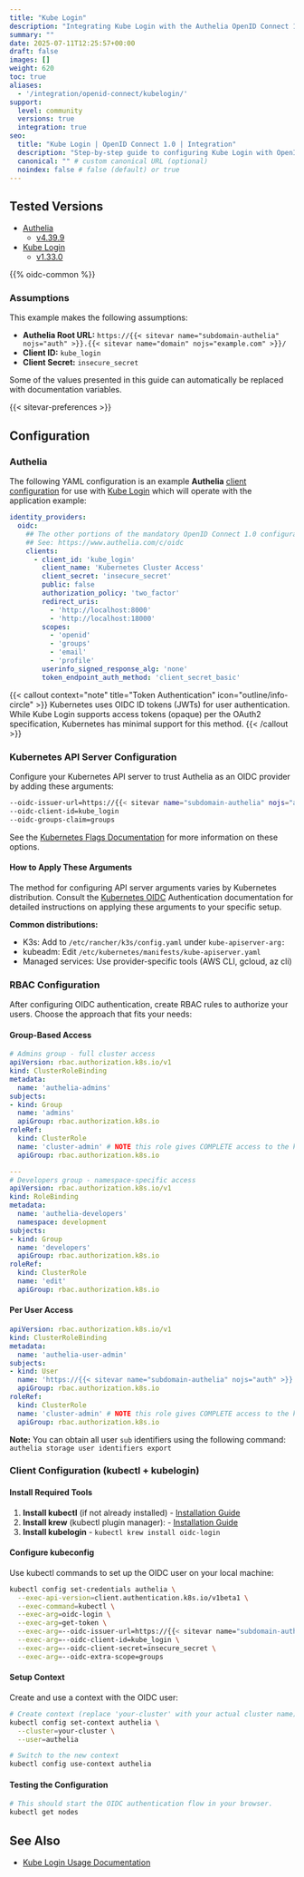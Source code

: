 ```yaml
---
title: "Kube Login"
description: "Integrating Kube Login with the Authelia OpenID Connect 1.0 Provider."
summary: ""
date: 2025-07-11T12:25:57+00:00
draft: false
images: []
weight: 620
toc: true
aliases:
  - '/integration/openid-connect/kubelogin/'
support:
  level: community
  versions: true
  integration: true
seo:
  title: "Kube Login | OpenID Connect 1.0 | Integration"
  description: "Step-by-step guide to configuring Kube Login with OpenID Connect 1.0 for secure SSO. Enhance your login flow using Authelia’s modern identity management."
  canonical: "" # custom canonical URL (optional)
  noindex: false # false (default) or true
---
```


## Tested Versions

- [Authelia]
  - [v4.39.9](https://github.com/authelia/authelia/releases/tag/v4.39.9)
- [Kube Login]
  - [v1.33.0](https://github.com/int128/kubelogin/releases/tag/v1.33.0)

{{% oidc-common %}}

### Assumptions

This example makes the following assumptions:

- __Authelia Root URL:__ `https://{{< sitevar name="subdomain-authelia" nojs="auth" >}}.{{< sitevar name="domain" nojs="example.com" >}}/`
- __Client ID:__ `kube_login`
- __Client Secret:__ `insecure_secret`

Some of the values presented in this guide can automatically be replaced with documentation variables.

{{< sitevar-preferences >}}

## Configuration

### Authelia

The following YAML configuration is an example __Authelia__ [client configuration] for use with [Kube Login] which will
operate with the application example:

```yaml {title="configuration.yml"}
identity_providers:
  oidc:
    ## The other portions of the mandatory OpenID Connect 1.0 configuration go here.
    ## See: https://www.authelia.com/c/oidc
    clients:
      - client_id: 'kube_login'
        client_name: 'Kubernetes Cluster Access'
        client_secret: 'insecure_secret'
        public: false
        authorization_policy: 'two_factor'
        redirect_uris:
          - 'http://localhost:8000'
          - 'http://localhost:18000'
        scopes:
          - 'openid'
          - 'groups'
          - 'email'
          - 'profile'
        userinfo_signed_response_alg: 'none'
        token_endpoint_auth_method: 'client_secret_basic'
```

{{< callout context="note" title="Token Authentication" icon="outline/info-circle" >}}
Kubernetes uses OIDC ID tokens (JWTs) for user authentication. While Kube Login supports access tokens (opaque) per the OAuth2 specification, Kubernetes has minimal support for this method.
{{< /callout >}}

### Kubernetes API Server Configuration

Configure your Kubernetes API server to trust Authelia as an OIDC provider by adding these arguments:

```bash
--oidc-issuer-url=https://{{< sitevar name="subdomain-authelia" nojs="auth" >}}.{{< sitevar name="domain" nojs="example.com" >}}
--oidc-client-id=kube_login
--oidc-groups-claim=groups
```

See the [Kubernetes Flags Documentation](https://kubernetes.io/docs/reference/access-authn-authz/authentication/#using-flags) for more information on these options.

#### How to Apply These Arguments
The method for configuring API server arguments varies by Kubernetes distribution. Consult the [Kubernetes OIDC] Authentication documentation for detailed instructions on applying these arguments to your specific setup.

**Common distributions:**
- K3s: Add to `/etc/rancher/k3s/config.yaml` under `kube-apiserver-arg:`
- kubeadm: Edit `/etc/kubernetes/manifests/kube-apiserver.yaml`
- Managed services: Use provider-specific tools (AWS CLI, gcloud, az cli)

### RBAC Configuration

After configuring OIDC authentication, create RBAC rules to authorize your users. Choose the approach that fits your needs:

#### Group-Based Access

```yaml {title="group-rbac.yaml"}
# Admins group - full cluster access
apiVersion: rbac.authorization.k8s.io/v1
kind: ClusterRoleBinding
metadata:
  name: 'authelia-admins'
subjects:
- kind: Group
  name: 'admins'
  apiGroup: rbac.authorization.k8s.io
roleRef:
  kind: ClusterRole
  name: 'cluster-admin' # NOTE this role gives COMPLETE access to the kubernetes api
  apiGroup: rbac.authorization.k8s.io

---
# Developers group - namespace-specific access
apiVersion: rbac.authorization.k8s.io/v1
kind: RoleBinding
metadata:
  name: 'authelia-developers'
  namespace: development
subjects:
- kind: Group
  name: 'developers'
  apiGroup: rbac.authorization.k8s.io
roleRef:
  kind: ClusterRole
  name: 'edit'
  apiGroup: rbac.authorization.k8s.io
```

#### Per User Access

```yaml
apiVersion: rbac.authorization.k8s.io/v1
kind: ClusterRoleBinding
metadata:
  name: 'authelia-user-admin'
subjects:
- kind: User
  name: 'https://{{< sitevar name="subdomain-authelia" nojs="auth" >}}.{{< sitevar name="domain" nojs="example.com" >}}#your-user-sub-claim'
  apiGroup: rbac.authorization.k8s.io
roleRef:
  kind: ClusterRole
  name: 'cluster-admin' # NOTE this role gives COMPLETE access to the kubernetes api
  apiGroup: rbac.authorization.k8s.io
```

**Note:** You can obtain all user `sub` identifiers using the following command: `authelia storage user identifiers export`

### Client Configuration (kubectl + kubelogin)

#### Install Required Tools

1. **Install kubectl** (if not already installed) - [Installation Guide](https://kubernetes.io/docs/tasks/tools/install-kubectl/)
2. **Install krew** (kubectl plugin manager): - [Installation Guide](https://krew.sigs.k8s.io/docs/user-guide/setup/install/)
3. **Install kubelogin** - `kubectl krew install oidc-login`

#### Configure kubeconfig

Use kubectl commands to set up the OIDC user on your local machine:

```bash
kubectl config set-credentials authelia \
  --exec-api-version=client.authentication.k8s.io/v1beta1 \
  --exec-command=kubectl \
  --exec-arg=oidc-login \
  --exec-arg=get-token \
  --exec-arg=--oidc-issuer-url=https://{{< sitevar name="subdomain-authelia" nojs="auth" >}}.{{< sitevar name="domain" nojs="example.com" >}} \
  --exec-arg=--oidc-client-id=kube_login \
  --exec-arg=--oidc-client-secret=insecure_secret \
  --exec-arg=--oidc-extra-scope=groups
```

#### Setup Context
Create and use a context with the OIDC user:
```bash
# Create context (replace 'your-cluster' with your actual cluster name)
kubectl config set-context authelia \
  --cluster=your-cluster \
  --user=authelia

# Switch to the new context
kubectl config use-context authelia
```

#### Testing the Configuration
```bash
# This should start the OIDC authentication flow in your browser.
kubectl get nodes
```


## See Also

- [Kube Login Usage Documentation](https://github.com/int128/kubelogin/blob/master/docs/usage.md)

[Authelia]: https://www.authelia.com
[Kube Login]: https://github.com/int128/kubelogin
[Kubernetes]: https://kubernetes.io/
[Kubernetes OIDC]: https://kubernetes.io/docs/reference/access-authn-authz/authentication/#openid-connect-tokens
[OpenID Connect 1.0]: ../../introduction.md
[client configuration]: ../../../../configuration/identity-providers/openid-connect/clients.md
